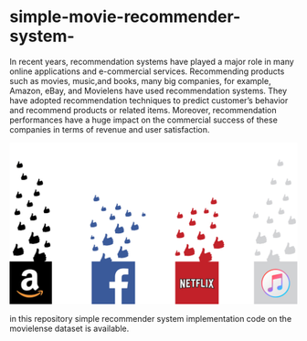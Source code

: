 # simple-movie-recommender-system-
In recent years, recommendation systems have played a major role in many online applications and e-commercial services. Recommending products such as movies, music,and books, many big companies, for example, Amazon, eBay, and Movielens have used recommendation systems. They have adopted recommendation techniques to predict customer’s behavior and recommend products or related items. Moreover, recommendation performances have a huge impact on the commercial success of these companies in terms of revenue and user satisfaction.



![alt text](https://github.com/sayeh31/simple-movie-recommender-system-/blob/main/image.png)


in this repository simple recommender system  implementation code on the movielense dataset is available.
